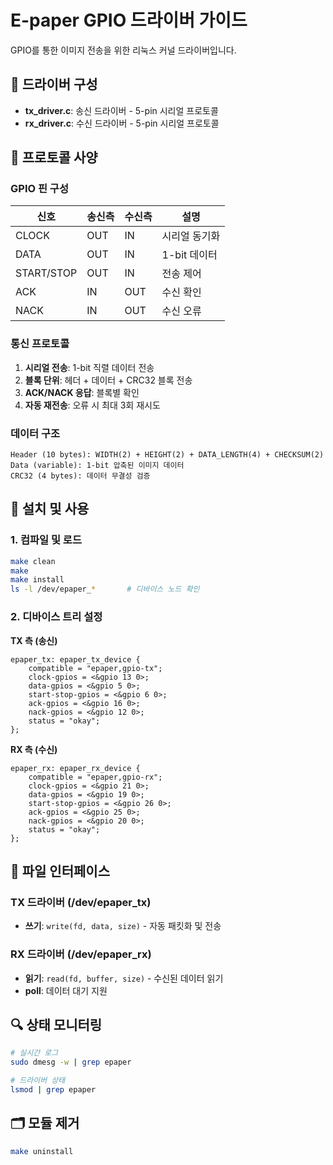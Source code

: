 # E-paper GPIO 드라이버 가이드

GPIO를 통한 이미지 전송을 위한 리눅스 커널 드라이버입니다.

## 🔧 드라이버 구성

- **tx_driver.c**: 송신 드라이버 - 5-pin 시리얼 프로토콜
- **rx_driver.c**: 수신 드라이버 - 5-pin 시리얼 프로토콜

## 📡 프로토콜 사양

### GPIO 핀 구성

| 신호       | 송신측 | 수신측 | 설명          |
| ---------- | ------ | ------ | ------------- |
| CLOCK      | OUT    | IN     | 시리얼 동기화 |
| DATA       | OUT    | IN     | 1-bit 데이터  |
| START/STOP | OUT    | IN     | 전송 제어     |
| ACK        | IN     | OUT    | 수신 확인     |
| NACK       | IN     | OUT    | 수신 오류     |

### 통신 프로토콜

1. **시리얼 전송**: 1-bit 직렬 데이터 전송
2. **블록 단위**: 헤더 + 데이터 + CRC32 블록 전송
3. **ACK/NACK 응답**: 블록별 확인
4. **자동 재전송**: 오류 시 최대 3회 재시도

### 데이터 구조

```
Header (10 bytes): WIDTH(2) + HEIGHT(2) + DATA_LENGTH(4) + CHECKSUM(2)
Data (variable): 1-bit 압축된 이미지 데이터
CRC32 (4 bytes): 데이터 무결성 검증
```

## 🚀 설치 및 사용

### 1. 컴파일 및 로드

```bash
make clean
make
make install
ls -l /dev/epaper_*       # 디바이스 노드 확인
```

### 2. 디바이스 트리 설정

**TX 측 (송신)**

```dts
epaper_tx: epaper_tx_device {
    compatible = "epaper,gpio-tx";
    clock-gpios = <&gpio 13 0>;
    data-gpios = <&gpio 5 0>;
    start-stop-gpios = <&gpio 6 0>;
    ack-gpios = <&gpio 16 0>;
    nack-gpios = <&gpio 12 0>;
    status = "okay";
};
```

**RX 측 (수신)**

```dts
epaper_rx: epaper_rx_device {
    compatible = "epaper,gpio-rx";
    clock-gpios = <&gpio 21 0>;
    data-gpios = <&gpio 19 0>;
    start-stop-gpios = <&gpio 26 0>;
    ack-gpios = <&gpio 25 0>;
    nack-gpios = <&gpio 20 0>;
    status = "okay";
};
```

## 📝 파일 인터페이스

### TX 드라이버 (/dev/epaper_tx)

- **쓰기**: `write(fd, data, size)` - 자동 패킷화 및 전송

### RX 드라이버 (/dev/epaper_rx)

- **읽기**: `read(fd, buffer, size)` - 수신된 데이터 읽기
- **poll**: 데이터 대기 지원

## 🔍 상태 모니터링

```bash
# 실시간 로그
sudo dmesg -w | grep epaper

# 드라이버 상태
lsmod | grep epaper
```

## 🗂️ 모듈 제거

```bash
make uninstall
```

